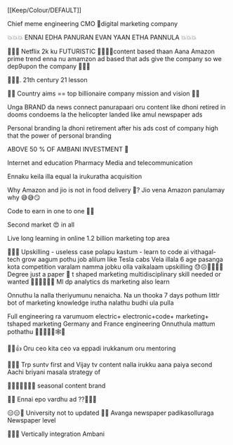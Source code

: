[[Keep/Colour/DEFAULT]] 

Chief meme engineering CMO 🥵digital marketing company

💥💥💥
ENNAI EDHA PANURAN EVAN YAAN ETHA PANNULA 
💥💥💥

💯💯💯
Netflix 2k ku FUTURISTIC 🧐🧐🧐🧐content based thaan
Aana Amazon prime trend enna nu amamzon ad based that ads give the company so we dep9upon the company 
💯💯💯


📒📒📒. 21th century 21 lesson 

🐝🐝
Country aims == top billionaire company mission and vision 
🪷🪷


Unga BRAND da news connect panurapaari oru content like dhoni retired in dooms condoems la the helicopter landed like amul newspaper ads



Personal branding la dhoni retirement after his ads cost of company high that the power of personal branding 




ABOVE 50 % OF AMBANI INVESTMENT 🧐

Internet and education
Pharmacy 
Media and telecommunication 

Ennaku keila illa equal la irukuratha acquisition

Why Amazon and jio is not in food delivery 🚚?
Jio vena Amazon panulamay why 😅😅😏


Code to earn  in one to one 🧐🤑



Second market 😍 in all 


Live long learning in online 1.2 billion marketing top area


🎯🎯🎯
Upskilling - useless case polapu kastum - learn to code ai vithagal-  tech grow aagum pothu job alilum  like Tesla cabs Vela illala  6 age pasanga kota competition varalam namma jobku olla vaikalaam upskilling 😓☹️🤧🤑🙂🥲
Degree just a paper 🥲 t shaped marketing multidisciplinary skill needed or wanted 🪷🌸💫🌙🦣🦣
Ml dp analytics ds marketing also learn 

Onnuthu la nalla theriyumunu nenaicha. Na un thooka 7 days pothum littlr bot of marketing knowledge irutha nalathu budhi ula pulla

Full engineering ra varumuom electric+ electronic+code+ marketing+ tshaped marketing Germany and France engineering 
Onnuthula mattum pothathu 🖤🖤🐼🦋🐝🕸️🪼



🧐🧐👍
Oru ceo kita ceo va eppadi irukkanum oru mentoring 



 🥈🥈🥈
Trp suntv first and Vijay tv content nalla irukku aana paiya second 
Aachi briyani masala strategy of 



💯💯💯😱😱😱😱 seasonal content brand 

🤔🤔
Ennai epo vardhu ad ??🤔🤔🤔


😑😑🤺
University not to updated 🫥😑
Avanga newspaper padikasolluraga
Newspaper level


🫡🫡🫡
Vertically integration Ambani 



